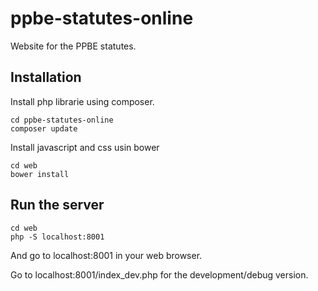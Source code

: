 # ppbe-statutes-online

Website for the PPBE statutes.

## Installation

Install php librarie using composer.

```
cd ppbe-statutes-online
composer update
```

Install javascript and css usin bower

```
cd web
bower install
```

## Run the server

```
cd web
php -S localhost:8001
```

And go to localhost:8001 in your web browser.

Go to localhost:8001/index_dev.php for the development/debug version.